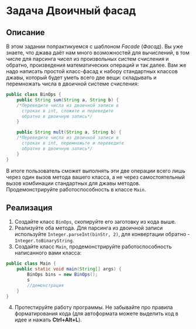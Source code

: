 # Задача Двоичный фасад

## Описание

В этом задании попрактикуемся с шаблоном *Facade* (*Фасад*). Вы уже знаете, что
джава даёт нам много возможностей для вычислений, в том числе для парсинга
чисел из произвольных систем счисления и обратно, произведения математических
операций и так далее. Вам же надо написать простой класс-фасад к набору
стандартных классов джавы, который будет уметь всего две вещи: складывать и
перемножать числа в двоичной системе счисления:

```java
public class BinOps {
    public String sum(String a, String b) {
    /*Переведите числа из двоичной записи в
      строках в int, сложите и переведите
      обратно в двоичную запись*/
    }

    public String mult(String a, String b) {
    /*Переведите числа из двоичной записи в
      строках в int, перемножьте и переведите
      обратно в двоичную запись*/
    }
}
```

В итоге пользователь сможет выполнять эти две операции всего лишь через один
вызов метода вашего класса, а не через самостоятельный вызов комбинации
стандартных для джавы методов. Продемонстрируйте работоспособность в
классе `Main`.

## Реализация

1. Создайте класс `BinOps`, скопируйте его заготовку из кода выше.
2. Реализуйте оба метода. Для парсинга из двоичной записи
   используйте `Integer.parseInt(binStr, 2)`, для конвертации
   обратно - `Integer.toBinaryString`.
3. Создайте класс `Main`, продемонстрируйте работоспособность написанного вами
   класса:

```java
public class Main {
    public static void main(String[] args) {
        BinOps bins = new BinOps();
        s
        //демонстрация
    }
}
```

4. Протестируйте работу программы. Не забывайте про правила форматирования
   кода (для автоформата можете выделить код в идее и нажать **Ctrl+Alt+L**).
